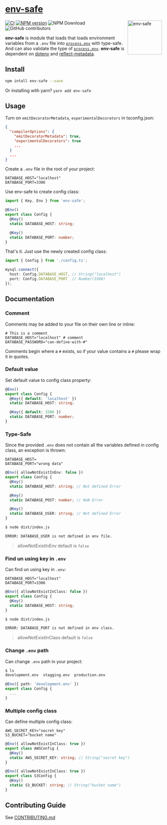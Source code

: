 <h1><a href="https://www.npmjs.com/package/env-safe">env-safe</a></h1>

<img src="https://avatars.githubusercontent.com/u/21240036?s=200&v=4" alt="env-safe" align="right" width="110" />

<!-- Badges -->
[![CI](https://github.com/creatrip/env-safe/actions/workflows/ci.yml/badge.svg)](https://github.com/creatrip/env-safe/actions/workflows/ci.yml)
[![NPM version](https://img.shields.io/npm/v/env-safe.svg)](https://www.npmjs.com/package/env-safe)
<img alt="NPM Download" src="https://img.shields.io/npm/dw/env-safe">
<img alt="GitHub contributors" src="https://img.shields.io/github/contributors/creatrip/env-safe">

**env-safe** is module that loads that loads environment variables from a `.env` file into [`process.env`](https://nodejs.org/docs/latest/api/process.html#process_process_env) with type-safe. And can also validate the type of [`process.env`](https://nodejs.org/docs/latest/api/process.html#process_process_env). **env-safe** is dependent on [dotenv](https://www.npmjs.com/package/dotenv) and [reflect-metadata](https://www.npmjs.com/package/reflect-metadata).

<!-- Introduce -->

## Install

```sh
npm intall env-safe --save
```

Or installing with yarn? `yarn add env-safe`

## Usage

Turn on `emitDecoratorMetadata`, `experimentalDecorators` in tsconfig.json:

```json
{
  "compilerOptions": {
    "emitDecoratorMetadata": true,
    "experimentalDecorators": true
    ...
  }
  ...
}
```

Create a `.env` file in the root of your project:

```dosini
DATABASE_HOST="localhost"
DATABASE_PORT=3306
```

Use env-safe to create config class:

```typescript
import { Key, Env } from 'env-safe';

@Env()
export class Config {
  @Key()
  static DATABASE_HOST: string;

  @Key()
  static DATABASE_PORT: number;
}
```

That's it. Just use the newly created config class:

```typescript
import { Config } from './config.ts';

mysql.connect({
  host: Config.DATABASE_HOST, // String("localhost")
  port: Config.DATABASE_PORT  // Number(3306)
});
```

## Documentation

### Comment

Comments may be added to your file on their own line or inline:

```dosini
# This is a comment
DATABASE_HOST="localhost" # comment
DATABASE_PASSWORD="can-define-with-#"
```

Comments begin where a `#` exists, so if your value contains a `#` please wrap it in quotes.

### Default value

Set default value to config class property:

```typescript
@Env()
export class Config {
  @Key({ default: 'localhost' })
  static DATABASE_HOST: string;

  @Key({ default: 3306 })
  static DATABASE_PORT: number;
}
```

### Type-Safe

Since the provided `.env` does not contain all the variables defined in config class, an exception is thrown:

```dosini
DATABASE_HOST=
DATABASE_PORT="wrong data"
```

```typescript
@Env({ allowNotExistInEnv: false })
export class Config {
  @Key()
  static DATABASE_HOST: string; // Not defined Error

  @Key()
  static DATABASE_POST: number; // NaN Error

  @Key()
  static DATABASE_USER: string; // Not defined Error
}
```

```sh
$ node dist/index.js

ERROR: DATABASE_USER is not defined in env file.
```

> allowNotExistInEnv default is `false`

### Find un using key in `.env`

Can find un using key in `.env`:

```dosini
DATABASE_HOST="localhost"
DATABASE_PORT=3306
```

```typescript
@Env({ allowNotExistInClass: false })
export class Config {
  @Key()
  static DATABASE_HOST: string;
}
```

```sh
$ node dist/index.js

ERROR: DATABASE_PORT is not defined in env class.
```

> allowNotExistInClass default is `false`

### Change `.env` path

Can change `.env` path in your project:

```sh
$ ls
development.env  stagging.env  production.env
```

```typescript
@Env({ path: 'development.env' })
export class Config {
  ...
}
```

### Multiple config class

Can define multiple config class:

```dosini
AWS_SECRET_KEY="secret key"
S3_BUCKET="bucket name"
```

```typescript
@Env({ allowNotExistInClass: true })
export class AWSConfig {
  @Key()
  static AWS_SECRET_KEY: string; // String("secret key")
}

@Env({ allowNotExistInClass: true })
export class S3Config {
  @Key()
  static S3_BUCKET: string; // String("bucket name")
}
```

## Contributing Guide

See [CONTRIBUTING.md](https://github.com/creatrip/env-safe/blob/main/CONTRIBUTING.md)